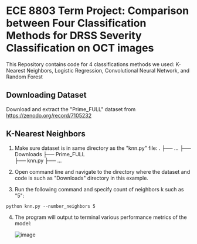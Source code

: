 # ECE 8803 Term Project: Comparison between Four Classification Methods for DRSS Severity Classification on OCT images

This Repository contains code for 4 classifications methods we used: K-Nearest Neighbors, Logistic Regression, Convolutional Neural Network, and Random Forest


## Downloading Dataset

Download and extract the "Prime_FULL" dataset from https://zenodo.org/record/7105232 

## K-Nearest Neighbors

1. Make sure dataset is in same directory as  the "knn.py" file:
    .
    ├── ...
    ├── Downloads
          ├── Prime_FULL                
          ├── knn.py 
    ├── ...
         
 
2. Open command line and navigate to the directory where the dataset and code is such as "Downloads" directory in this example. 

3. Run the following command and specify count of neighbors k such as "5":

  ```console
  python knn.py --number_neighbors 5
  ```
  
4. The program will output to terminal various performance metrics of the model:

   ![image](https://user-images.githubusercontent.com/39498885/233450543-f0ca5dba-1997-419f-9f06-b194b425e925.png)
